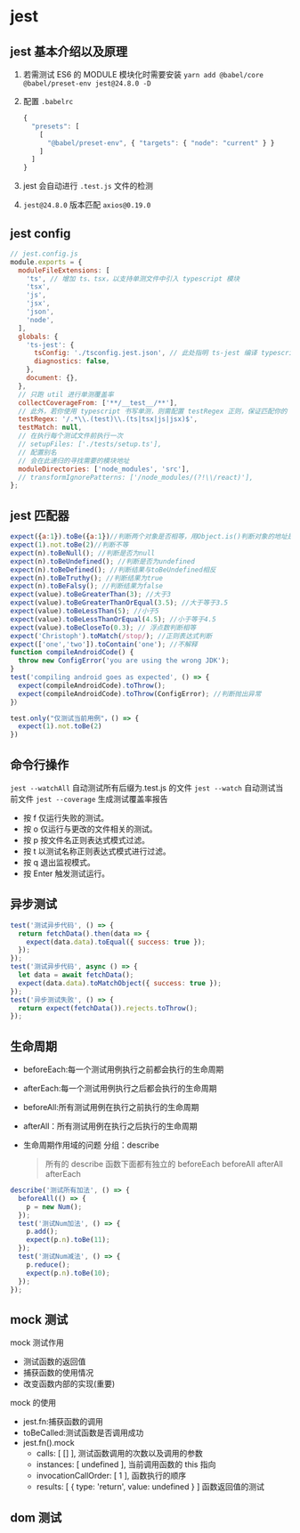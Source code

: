 # jest

## jest 基本介绍以及原理

1. 若需测试 ES6 的 MODULE 模块化时需要安装 `yarn add @babel/core @babel/preset-env jest@24.8.0 -D`
2. 配置 `.babelrc`

   ```js
   {
     "presets": [
       [
         "@babel/preset-env", { "targets": { "node": "current" } }
       ]
     ]
   }
   ```

3. jest 会自动进行 `.test.js` 文件的检测
4. `jest@24.8.0` 版本匹配 `axios@0.19.0`

## jest config

```js
// jest.config.js
module.exports = {
  moduleFileExtensions: [
    'ts', // 增加 ts、tsx，以支持单测文件中引入 typescript 模块
    'tsx',
    'js',
    'jsx',
    'json',
    'node',
  ],
  globals: {
    'ts-jest': {
      tsConfig: './tsconfig.jest.json', // 此处指明 ts-jest 编译 typescript 时的配置文件
      diagnostics: false,
    },
    document: {},
  },
  // 只跑 util 进行单测覆盖率
  collectCoverageFrom: ['**/__test__/**'],
  // 此外，若你使用 typescript 书写单测，则需配置 testRegex 正则，保证匹配你的 ts、tsx 结尾的测试文件，并配置 testMatch 为 null
  testRegex: '/.*\\.(test)\\.(ts|tsx|js|jsx)$',
  testMatch: null,
  // 在执行每个测试文件前执行一次
  // setupFiles: ['./tests/setup.ts'],
  // 配置别名
  // 会在此递归的寻找需要的模块地址
  moduleDirectories: ['node_modules', 'src'],
  // transformIgnorePatterns: ['/node_modules/(?!\\/react)'],
};
```

## jest 匹配器

```js
expect({a:1}).toBe({a:1})//判断两个对象是否相等，用Object.is()判断对象的地址是否一致,测试数字用
expect(1).not.toBe(2)//判断不等
expect(n).toBeNull(); //判断是否为null
expect(n).toBeUndefined(); //判断是否为undefined
expect(n).toBeDefined(); //判断结果与toBeUndefined相反
expect(n).toBeTruthy(); //判断结果为true
expect(n).toBeFalsy(); //判断结果为false
expect(value).toBeGreaterThan(3); //大于3
expect(value).toBeGreaterThanOrEqual(3.5); //大于等于3.5
expect(value).toBeLessThan(5); //小于5
expect(value).toBeLessThanOrEqual(4.5); //小于等于4.5
expect(value).toBeCloseTo(0.3); // 浮点数判断相等
expect('Christoph').toMatch(/stop/); //正则表达式判断
expect(['one','two']).toContain('one'); //不解释
function compileAndroidCode() {
  throw new ConfigError('you are using the wrong JDK');
}
test('compiling android goes as expected', () => {
  expect(compileAndroidCode).toThrow();
  expect(compileAndroidCode).toThrow(ConfigError); //判断抛出异常
}）
```

```js
test.only("仅测试当前用例"，() => {
  expect(1).not.toBe(2)
})
```

## 命令行操作

`jest --watchAll` 自动测试所有后缀为.test.js 的文件
`jest --watch` 自动测试当前文件
`jest --coverage` 生成测试覆盖率报告

- 按 f 仅运行失败的测试。
- 按 o 仅运行与更改的文件相关的测试。
- 按 p 按文件名正则表达式模式过滤。
- 按 t 以测试名称正则表达式模式进行过滤。
- 按 q 退出监视模式。
- 按 Enter 触发测试运行。

## 异步测试

```js
test('测试异步代码', () => {
  return fetchData().then(data => {
    expect(data.data).toEqual({ success: true });
  });
});
test('测试异步代码', async () => {
  let data = await fetchData();
  expect(data.data).toMatchObject({ success: true });
});
test('异步测试失败', () => {
  return expect(fetchData()).rejects.toThrow();
});
```

## 生命周期

- beforeEach:每一个测试用例执行之前都会执行的生命周期
- afterEach:每一个测试用例执行之后都会执行的生命周期
- beforeAll:所有测试用例在执行之前执行的生命周期
- afterAll：所有测试用例在执行之后执行的生命周期

- 生命周期作用域的问题
  分组：describe
  > 所有的 describe 函数下面都有独立的 beforeEach beforeAll afterAll afterEach

```js
describe('测试所有加法', () => {
  beforeAll(() => {
    p = new Num();
  });
  test('测试Num加法', () => {
    p.add();
    expect(p.n).toBe(11);
  });
  test('测试Num减法', () => {
    p.reduce();
    expect(p.n).toBe(10);
  });
});
```

## mock 测试

mock 测试作用

- 测试函数的返回值
- 捕获函数的使用情况
- 改变函数内部的实现(重要)

mock 的使用

- jest.fn:捕获函数的调用
- toBeCalled:测试函数是否调用成功
- jest.fn().mock
  - calls: [ [] ], 测试函数调用的次数以及调用的参数
  - instances: [ undefined ], 当前调用函数的 this 指向
  - invocationCallOrder: [ 1 ], 函数执行的顺序
  - results: [ { type: 'return', value: undefined } ] 函数返回值的测试

## dom 测试
